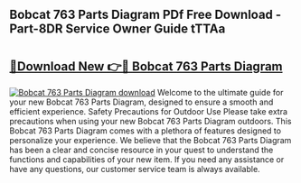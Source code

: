 ## Bobcat 763 Parts Diagram PDf Free Download - Part-8DR Service Owner Guide tTTAa

# <h2><a href="http://dftrmgp.blite.top/?on=Bobcat+763+Parts+Diagram">🔗Download New 👉🔴 Bobcat 763 Parts Diagram</a></h2>

[![Bobcat 763 Parts Diagram download](https://i.imgur.com/lujVjoI.png)](http://dftrmgp.blite.top/?on=Bobcat+763+Parts+Diagram)
Welcome to the ultimate guide for your new Bobcat 763 Parts Diagram, designed to ensure a smooth and efficient experience. Safety Precautions for Outdoor Use Please take extra precautions when using your new Bobcat 763 Parts Diagram outdoors. This Bobcat 763 Parts Diagram comes with a plethora of features designed to personalize your experience. We believe that the Bobcat 763 Parts Diagram has been a clear and concise resource in your quest to understand the functions and capabilities of your new item. If you need any assistance or have any questions, our customer service team is always available.

